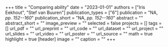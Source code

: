 +++
title = "Comparing ability"
date = "2023-01-01"
authors = ["Iris Eekhout", "Stef van Buuren"]
publication_types = ["6"]
publication = "NA, _pp. 152--160_"
publication_short = "NA, _pp. 152--160_"
abstract = ""
abstract_short = ""
image_preview = ""
selected = false
projects = []
tags = []
url_pdf = ""
url_preprint = ""
url_code = ""
url_dataset = ""
url_project = ""
url_slides = ""
url_video = ""
url_poster = ""
url_source = ""
math = true
highlight = true
[header]
image = ""
caption = ""
+++
